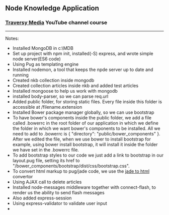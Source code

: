 ## Node Knowledge Application
### [Traversy Media](https://www.youtube.com/channel/UC29ju8bIPH5as8OGnQzwJyA) YouTube channel course
---

Notes:
* Installed MongoDB in c:\MDB
* Set up project with npm init, installed(-S) express, and wrote simple node server(ES6 code)
* Using Pug as templating engine
* Installed nodemon, a tool that keeps the npde server up to date and running
* Created nkb collection inside mongodb
* Created collection articles inside nkb and added test articles
* Installed mongoose to help us work with mongodb
* installed body-parser, so we can parse req.url
* Added public folder, for storing static files. Every file inside this folder is accessible at /filename.extension
* Installed Bower package manager globally, so we can use bootstrap
* To have bower's components inside the public folder, we add a file called .bowerrc in the root folder of our application in which we define the folder in which we want bower's components to be installed. All we need to add to .bowerrc is { "directory": "public/bower_components" }. After we edited the file, when we use bower to install bootstrap for example, using bower install bootstrap, it will install it inside the folder we have set in the .bowerrc file.
* To add bootstrap styles to our code we just add a link to bootstrap in our layout.pug file, setting its href to "/bower_components/bootstrap/dist/css/bootstrap.css".
* To convert html markup to pug/jade code, we use the [jade to html](http://html2jade.org/) convertor
* Using AJAX call to delete articles
* Installed node-messages middleware together with connect-flash, to render us the ability to send flash messages
* Also added express-session
* Using express-validator to validate user input
* 